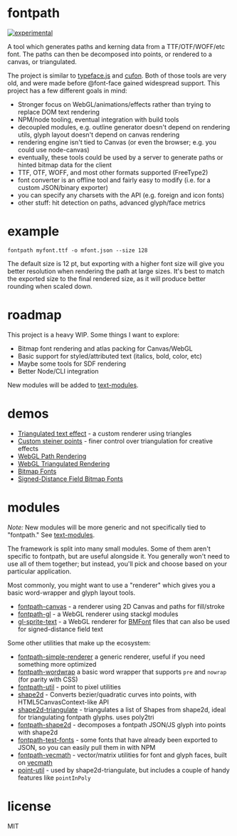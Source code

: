 # fontpath

[![experimental](http://badges.github.io/stability-badges/dist/experimental.svg)](http://github.com/badges/stability-badges)

A tool which generates paths and kerning data from a TTF/OTF/WOFF/etc font. The paths can then be decomposed into points, or rendered to a canvas, or triangulated.

The project is similar to [typeface.js](http://typeface.neocracy.org/) and [cufon](http://cufon.shoqolate.com/generate/). Both of those tools are very old, and were made before @font-face gained widespread support. This project has a few different goals in mind:

- Stronger focus on WebGL/animations/effects rather than trying to replace DOM text rendering
- NPM/node tooling, eventual integration with build tools
- decoupled modules, e.g. outline generator doesn't depend on rendering utils, glyph layout doesn't depend on canvas rendering
- rendering engine isn't tied to Canvas (or even the browser; e.g. you could use node-canvas)
- eventually, these tools could be used by a server to generate paths or hinted bitmap data for the client
- TTF, OTF, WOFF, and most other formats supported (FreeType2)
- font converter is an offline tool and fairly easy to modify (i.e. for a custom JSON/binary exporter)
- you can specify any charsets with the API (e.g. foreign and icon fonts)
- other stuff: hit detection on paths, advanced glyph/face metrics

# example

```fontpath myfont.ttf -o mfont.json --size 128```

The default size is 12 pt, but exporting with a higher font size will give you better resolution when rendering the path at large sizes. It's best to match the exported size to the final rendered size, as it will produce better rounding when scaled down.

# roadmap

This project is a heavy WIP. Some things I want to explore:

- Bitmap font rendering and atlas packing for Canvas/WebGL
- Basic support for styled/attributed text (italics, bold, color, etc)
- Maybe some tools for SDF rendering
- Better Node/CLI integration

New modules will be added to [text-modules](https://github.com/mattdesl/text-modules).

# demos

- [Triangulated text effect](http://mattdesl.github.io/fontpath-renderer/demo/tris.html) - a custom renderer using triangles 
- [Custom steiner points](http://mattdesl.github.io/shape2d-triangulate/demo/glyph.html) - finer control over triangulation for creative effects
- [WebGL Path Rendering](http://mattdesl.github.io/fontpath-gl/demo/)
- [WebGL Triangulated Rendering](http://mattdesl.github.io/fontpath-gl/demo/wireframe.html)
- [Bitmap Fonts](http://mattdesl.github.io/gl-sprite-text/demo/demo.html)
- [Signed-Distance Field Bitmap Fonts](http://mattdesl.github.io/gl-sprite-text/demo/demo-sdf.html) 

# modules

*Note:* New modules will be more generic and not specifically tied to "fontpath." See [text-modules](https://github.com/mattdesl/text-modules).

The framework is split into many small modules. Some of them aren't specific to fontpath, but are useful alongside it. You generally won't need to use all of them together; but instead, you'll pick and choose based on your particular application.

Most commonly, you might want to use a "renderer" which gives you a basic word-wrapper and glyph layout tools. 

- [fontpath-canvas](https://github.com/mattdesl/fontpath-canvas) - a renderer using 2D Canvas and paths for fill/stroke
- [fontpath-gl](https://github.com/mattdesl/fontpath-gl) - a WebGL renderer using stackgl modules
- [gl-sprite-text](https://github.com/mattdesl/gl-sprite-text) - a WebGL renderer for [BMFont](http://www.angelcode.com/products/bmfont/) files that can also be used for signed-distance field text

Some other utilities that make up the ecosystem:

- [fontpath-simple-renderer](https://github.com/mattdesl/fontpath-simple-renderer) a generic renderer, useful if you need something more optimized
- [fontpath-wordwrap](https://github.com/mattdesl/fontpath-wordwrap) a basic word wrapper that supports `pre` and `nowrap` (for parity with CSS)
- [fontpath-util](https://github.com/mattdesl/fontpath-util) - point to pixel utilities
- [shape2d](https://github.com/mattdesl/shape2d) - Converts bezier/quadratic curves into points, with HTML5CanvasContext-like API
- [shape2d-triangulate](https://github.com/mattdesl/shape2d-triangulate) - triangulates a list of Shapes from shape2d, ideal for triangulating fontpath glyphs. uses poly2tri
- [fontpath-shape2d](https://github.com/mattdesl/fontpath-shape2d) - decomposes a fontpath JSON/JS glyph into points with shape2d
- [fontpath-test-fonts](https://github.com/mattdesl/fontpath-test-fonts) - some fonts that have already been exported to JSON, so you can easily pull them in with NPM
- [fontpath-vecmath](https://github.com/mattdesl/fontpath-vecmath) - vector/matrix utilities for font and glyph faces, built on [vecmath](https://github.com/mattdesl/vecmath)
- [point-util](https://github.com/mattdesl/point-util) - used by shape2d-triangulate, but includes a couple of handy features like `pointInPoly`


# license

MIT
